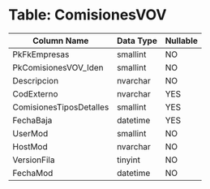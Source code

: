 # Table: ComisionesVOV

| Column Name | Data Type | Nullable |
|-------------|-----------|----------|
| PkFkEmpresas | smallint | NO |
| PkComisionesVOV_Iden | smallint | NO |
| Descripcion | nvarchar | NO |
| CodExterno | nvarchar | YES |
| ComisionesTiposDetalles | smallint | YES |
| FechaBaja | datetime | YES |
| UserMod | smallint | NO |
| HostMod | nvarchar | NO |
| VersionFila | tinyint | NO |
| FechaMod | datetime | NO |
